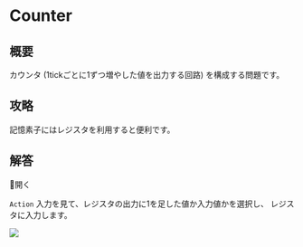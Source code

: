 # Counter

## 概要

カウンタ (1tickごとに1ずつ増やした値を出力する回路) を構成する問題です。

## 攻略

記憶素子にはレジスタを利用すると便利です。

## 解答

<div class="spoiler-controller material-icons">&#xE5CF;開く</div>
<div class="spoiler">

`Action` 入力を見て、レジスタの出力に1を足した値か入力値かを選択し、
レジスタに入力します。

![](https://gyazo.com/c3fda9e3a1b5a8bcbcd80009ef5da512.png)

</div>
